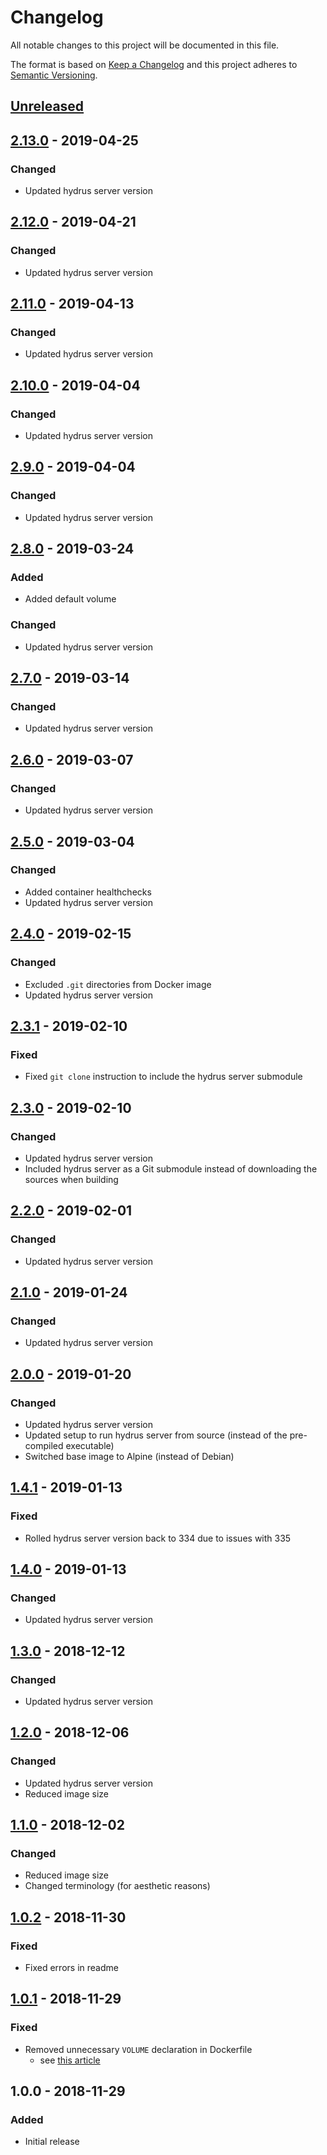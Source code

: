 # Changelog

All notable changes to this project will be documented in this file.

The format is based on [Keep a Changelog](http://keepachangelog.com/en/1.0.0/)
and this project adheres to [Semantic Versioning](http://semver.org/spec/v2.0.0.html).

## [Unreleased]

## [2.13.0] - 2019-04-25

### Changed

+ Updated hydrus server version

## [2.12.0] - 2019-04-21

### Changed

+ Updated hydrus server version

## [2.11.0] - 2019-04-13

### Changed

+ Updated hydrus server version

## [2.10.0] - 2019-04-04

### Changed

+ Updated hydrus server version

## [2.9.0] - 2019-04-04

### Changed

+ Updated hydrus server version

## [2.8.0] - 2019-03-24

### Added

+ Added default volume

### Changed

+ Updated hydrus server version

## [2.7.0] - 2019-03-14

### Changed

+ Updated hydrus server version

## [2.6.0] - 2019-03-07

### Changed

+ Updated hydrus server version

## [2.5.0] - 2019-03-04

### Changed

+ Added container healthchecks
+ Updated hydrus server version

## [2.4.0] - 2019-02-15

### Changed

+ Excluded `.git` directories from Docker image
+ Updated hydrus server version

## [2.3.1] - 2019-02-10

### Fixed

+ Fixed `git clone` instruction to include the hydrus server submodule

## [2.3.0] - 2019-02-10

### Changed

+ Updated hydrus server version
+ Included hydrus server as a Git submodule instead of downloading the sources
  when building

## [2.2.0] - 2019-02-01

### Changed

+ Updated hydrus server version

## [2.1.0] - 2019-01-24

### Changed

+ Updated hydrus server version

## [2.0.0] - 2019-01-20

### Changed

+ Updated hydrus server version
+ Updated setup to run hydrus server from source (instead of the pre-compiled
  executable)
+ Switched base image to Alpine (instead of Debian)

## [1.4.1] - 2019-01-13

### Fixed

+ Rolled hydrus server version back to 334 due to issues with 335

## [1.4.0] - 2019-01-13

### Changed

+ Updated hydrus server version

## [1.3.0] - 2018-12-12

### Changed

+ Updated hydrus server version

## [1.2.0] - 2018-12-06

### Changed

+ Updated hydrus server version
+ Reduced image size

## [1.1.0] - 2018-12-02

### Changed

+ Reduced image size
+ Changed terminology (for aesthetic reasons)

## [1.0.2] - 2018-11-30

### Fixed

+ Fixed errors in readme

## [1.0.1] - 2018-11-29

### Fixed

+ Removed unnecessary `VOLUME` declaration in Dockerfile
  + see [this article](https://boxboat.com/2017/01/23/volumes-and-dockerfiles-dont-mix/)

## 1.0.0 - 2018-11-29

### Added

+ Initial release

[Unreleased]: https://github.com/mserajnik/hydrus-server-docker/compare/2.13.0...develop
[2.13.0]: https://github.com/mserajnik/hydrus-server-docker/compare/2.12.0...2.13.0
[2.12.0]: https://github.com/mserajnik/hydrus-server-docker/compare/2.11.0...2.12.0
[2.11.0]: https://github.com/mserajnik/hydrus-server-docker/compare/2.10.0...2.11.0
[2.10.0]: https://github.com/mserajnik/hydrus-server-docker/compare/2.9.0...2.10.0
[2.9.0]: https://github.com/mserajnik/hydrus-server-docker/compare/2.8.0...2.9.0
[2.8.0]: https://github.com/mserajnik/hydrus-server-docker/compare/2.7.0...2.8.0
[2.7.0]: https://github.com/mserajnik/hydrus-server-docker/compare/2.6.0...2.7.0
[2.6.0]: https://github.com/mserajnik/hydrus-server-docker/compare/2.5.0...2.6.0
[2.5.0]: https://github.com/mserajnik/hydrus-server-docker/compare/2.4.0...2.5.0
[2.4.0]: https://github.com/mserajnik/hydrus-server-docker/compare/2.3.1...2.4.0
[2.3.1]: https://github.com/mserajnik/hydrus-server-docker/compare/2.3.0...2.3.1
[2.3.0]: https://github.com/mserajnik/hydrus-server-docker/compare/2.2.0...2.3.0
[2.2.0]: https://github.com/mserajnik/hydrus-server-docker/compare/2.1.0...2.2.0
[2.1.0]: https://github.com/mserajnik/hydrus-server-docker/compare/2.0.0...2.1.0
[2.0.0]: https://github.com/mserajnik/hydrus-server-docker/compare/1.4.1...2.0.0
[1.4.1]: https://github.com/mserajnik/hydrus-server-docker/compare/1.4.0...1.4.1
[1.4.0]: https://github.com/mserajnik/hydrus-server-docker/compare/1.3.0...1.4.0
[1.3.0]: https://github.com/mserajnik/hydrus-server-docker/compare/1.2.0...1.3.0
[1.2.0]: https://github.com/mserajnik/hydrus-server-docker/compare/1.1.0...1.2.0
[1.1.0]: https://github.com/mserajnik/hydrus-server-docker/compare/1.0.2...1.1.0
[1.0.2]: https://github.com/mserajnik/hydrus-server-docker/compare/1.0.1...1.0.2
[1.0.1]: https://github.com/mserajnik/hydrus-server-docker/compare/1.0.0...1.0.1
